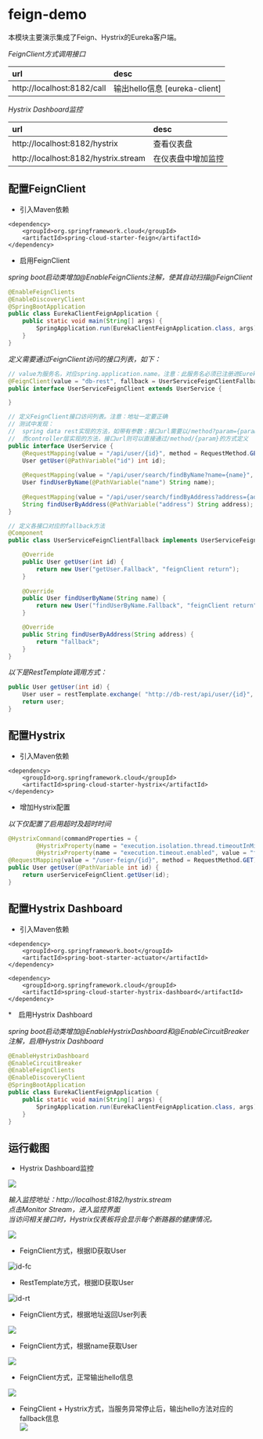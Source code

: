 # feign-demo
本模块主要演示集成了Feign、Hystrix的Eureka客户端。  

_FeignClient方式调用接口_  

|url|desc|  
|:---|:---|  
|http://localhost:8182/call|输出hello信息 [eureka-client]|  


_Hystrix Dashboard监控_  

|url|desc|  
|:---|:---|    
|http://localhost:8182/hystrix|查看仪表盘|
|http://localhost:8182/hystrix.stream|在仪表盘中增加监控|  

## 配置FeignClient

* 引入Maven依赖  

``` maven
<dependency>
	<groupId>org.springframework.cloud</groupId>
	<artifactId>spring-cloud-starter-feign</artifactId>
</dependency>
```

* 启用FeignClient  

_spring boot启动类增加@EnableFeignClients注解，使其自动扫描@FeignClient_  

``` java
@EnableFeignClients
@EnableDiscoveryClient
@SpringBootApplication
public class EurekaClientFeignApplication {
	public static void main(String[] args) {
		SpringApplication.run(EurekaClientFeignApplication.class, args);
	}
}
```

_定义需要通过FeignClient访问的接口列表，如下：_  

``` java
// value为服务名，对应spring.application.name。注意：此服务名必须已注册进Eureka服务中心
@FeignClient(value = "db-rest", fallback = UserServiceFeignClientFallback.class)
public interface UserServiceFeignClient extends UserService {

}

// 定义FeignClient接口访问列表。注意：地址一定要正确
// 测试中发现：
//  spring data rest实现的方法，如带有参数；接口url需要以/method?param={param}的方式定义；
//  而controller层实现的方法，接口url则可以直接通过/method/{param}的方式定义
public interface UserService {
	@RequestMapping(value = "/api/user/{id}", method = RequestMethod.GET, produces = MediaType.APPLICATION_JSON_VALUE, consumes = MediaType.APPLICATION_JSON_VALUE)
    User getUser(@PathVariable("id") int id);
	
	@RequestMapping(value = "/api/user/search/findByName?name={name}", method = RequestMethod.GET, produces = MediaType.APPLICATION_JSON_VALUE, consumes = MediaType.APPLICATION_JSON_VALUE)
	User findUserByName(@PathVariable("name") String name);
	
	@RequestMapping(value = "/api/user/search/findByAddress?address={address}", method = RequestMethod.GET)
	String findUserByAddress(@PathVariable("address") String address);
}

// 定义各接口对应的fallback方法
@Component
public class UserServiceFeignClientFallback implements UserServiceFeignClient {

	@Override
	public User getUser(int id) {
		return new User("getUser.Fallback", "feignClient return");
	}
	
	@Override
	public User findUserByName(String name) {
		return new User("findUserByName.Fallback", "feignClient return");
	}

	@Override
	public String findUserByAddress(String address) {
		return "fallback";
	}
}
```

_以下是RestTemplate调用方式：_

``` java
public User getUser(int id) {
	User user = restTemplate.exchange( "http://db-rest/api/user/{id}", HttpMethod.GET, null, new ParameterizedTypeReference<User>() { }, id).getBody();
	return user; 
}
```

## 配置Hystrix

* 引入Maven依赖  

``` maven
<dependency>
	<groupId>org.springframework.cloud</groupId>
	<artifactId>spring-cloud-starter-hystrix</artifactId>
</dependency>
```

* 增加Hystrix配置  

_以下仅配置了启用超时及超时时间_  

``` java
@HystrixCommand(commandProperties = {
		@HystrixProperty(name = "execution.isolation.thread.timeoutInMilliseconds", value = "1000"),
		@HystrixProperty(name = "execution.timeout.enabled", value = "false") })
@RequestMapping(value = "/user-feign/{id}", method = RequestMethod.GET)
public User getUser(@PathVariable int id) {
	return userServiceFeignClient.getUser(id);
}
```

## 配置Hystrix Dashboard
* 引入Maven依赖  

``` maven  
<dependency>
	<groupId>org.springframework.boot</groupId>
	<artifactId>spring-boot-starter-actuator</artifactId>
</dependency>

<dependency>
	<groupId>org.springframework.cloud</groupId>
	<artifactId>spring-cloud-starter-hystrix-dashboard</artifactId>
</dependency>
```  

*　启用Hystrix Dashboard  

_spring boot启动类增加@EnableHystrixDashboard和@EnableCircuitBreaker注解，启用Hystrix Dashboard_  

``` java
@EnableHystrixDashboard
@EnableCircuitBreaker
@EnableFeignClients
@EnableDiscoveryClient
@SpringBootApplication
public class EurekaClientFeignApplication {
	public static void main(String[] args) {
		SpringApplication.run(EurekaClientFeignApplication.class, args);
	}
}
```


## 运行截图
* Hystrix Dashboard监控  

![](../_images/feign-demo/hystrix.jpg)  

_输入监控地址：http://localhost:8182/hystrix.stream_  
_点击Monitor Stream，进入监控界面_  
_当访问相关接口时，Hystrix仪表板将会显示每个断路器的健康情况。_

![](../_images/feign-demo/hystrix.stream.jpg)  

* FeignClient方式，根据ID获取User  

![id-fc](../_images/feign-demo/findUserById-fc.jpg)  

* RestTemplate方式，根据ID获取User  

![id-rt](../_images/feign-demo/findUserById-rt.jpg)  

* FeignClient方式，根据地址返回User列表  

![](../_images/feign-demo/getUserByAddress.jpg)  

* FeignClient方式，根据name获取User  

![](../_images/feign-demo/getUserByName.jpg)  

* FeignClient方式，正常输出hello信息  

![](../_images/feign-demo/hello.jpg)  

* FeingClient + Hystrix方式，当服务异常停止后，输出hello方法对应的fallback信息    
![](../_images/feign-demo/hello-fallback.jpg)  


